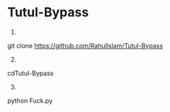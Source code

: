 # Tutul-Bypass
1)
git clone https://github.com/Rahullslam/Tutul-Bypass

2)
cdTutul-Bypass

3)
python Fuck.py
